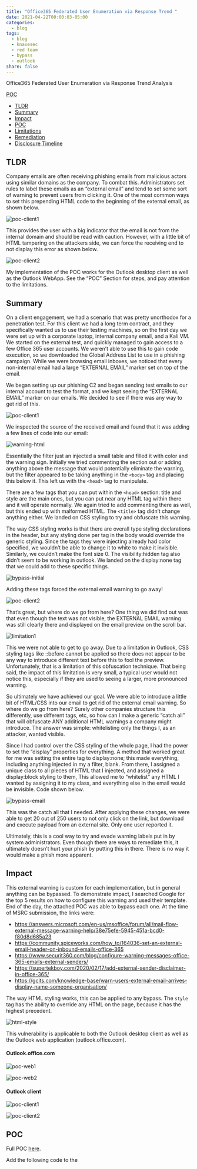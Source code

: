 ```yaml
---
title: "Office365 Federated User Enumeration via Response Trend "
date: 2021-04-22T00:00:03-05:00
categories:
  - blog
tags:
  - blog
  - knavesec
  - red team
  - bypass
  - outlook
share: false
---
```



Office365 Federated User Enumeration via Response Trend Analysis










[POC](https://gist.github.com/knavesec/570ddd0cd7e00d02e87121576a677b59)

- [TLDR](#tldr)
- [Summary](#summary)
- [Impact](#impact)
- [POC](#poc)
- [Limitations](#limitations)
- [Remediation](#remediation)
- [Disclosure Timeline](#disclosure-timeline)

## TLDR

Company emails are often receiving phishing emails from malicious actors using similar domains as the company. To combat this. Administrators set rules to label these emails as an “external email” and tend to set some sort of warning to prevent users from clicking it. One of the most common ways to set this prepending HTML code to the beginning of the external email, as shown below.

![poc-client1](https://raw.githubusercontent.com/whynotsecurity/whynotsecurity.github.io/master/assests/images/phishing/poc-client1.png)

This provides the user with a big indicator that the email is not from the internal domain and should be read with caution. However, with a little bit of HTML tampering on the attackers side, we can force the receiving end to not display this error as shown below.

![poc-client2](https://raw.githubusercontent.com/whynotsecurity/whynotsecurity.github.io/master/assests/images/phishing/poc-client2.png)

My implementation of the POC works for the Outlook desktop client as well as the Outlook WebApp. See the “POC” Section for steps, and pay attention to the limitations.

## Summary

On a client engagement, we had a scenario that was pretty unorthodox for a penetration test. For this client we had a long term contract, and they specifically wanted us to use their testing machines, so on the first day we were set up with a corporate laptop, internal company email, and a Kali VM. We started on the external test, and quickly managed to gain access to a few Office 365 user accounts. We weren’t able to use this to gain code execution, so we downloaded the Global Address List to use in a phishing campaign. While we were browsing email inboxes, we noticed that every non-internal email had a large “EXTERNAL EMAIL” marker set on top of the email.

We began setting up our phishing C2 and began sending test emails to our internal account to test the format, and we kept seeing the “EXTERNAL EMAIL” marker on our emails. We decided to see if there was any way to get rid of this.

![poc-client1](https://raw.githubusercontent.com/whynotsecurity/whynotsecurity.github.io/master/assests/images/phishing/poc-client1.png)

We inspected the source of the received email and found that it was adding a few lines of code into our email:

![warning-html](https://raw.githubusercontent.com/whynotsecurity/whynotsecurity.github.io/master/assests/images/phishing/warning-html.png)

Essentially the filter just an injected a small table and filled it with color and the warning sign. Initially we tried commenting the section out or adding anything above the message that would potentially eliminate the warning, but the filter appeared to be taking anything in the `<body>` tag and placing this below it. This left us with the `<head>` tag to manipulate.

There are a few tags that you can put within the `<head>` section: title and style are the main ones, but you can put near any HTML tag within there and it will operate normally. We again tried to add commenting there as well, but this ended up with malformed HTML. The `<title>` tag didn’t change anything either. We landed on CSS styling to try and obfuscate this warning.

The way CSS styling works is that there are overall type styling declarations in the header, but any styling done per tag in the body would override the generic styling. Since the tags they were injecting already had color specified, we wouldn’t be able to change it to white to make it invisible. Similarly, we couldn’t make the font size 0. The visibility:hidden tag also didn’t seem to be working in outlook. We landed on the display:none tag that we could add to these specific things.

![bypass-initial](https://raw.githubusercontent.com/whynotsecurity/whynotsecurity.github.io/master/assests/images/phishing/bypass-initial-html.png)

Adding these tags forced the external email warning to go away!

![poc-client2](https://raw.githubusercontent.com/whynotsecurity/whynotsecurity.github.io/master/assests/images/phishing/poc-client2.png)

That’s great, but where do we go from here? One thing we did find out was that even though the text was not visible, the EXTERNAL EMAIL warning was still clearly there and displayed on the email preview on the scroll bar.

![limitation1](https://raw.githubusercontent.com/whynotsecurity/whynotsecurity.github.io/master/assests/images/phishing/limitiation1.png)

This we were not able to get to go away. Due to a limitation in Outlook, CSS styling tags like ::before cannot be applied so there does not appear to be any way to introduce different text before this to fool the preview. Unfortunately, that is a limitation of this obfuscation technique. That being said, the impact of this limitation is very small, a typical user would not notice this, especially if they are used to seeing a larger, more pronounced warning.

So ultimately we have achieved our goal. We were able to introduce a little bit of HTML/CSS into our email to get rid of the external email warning. So where do we go from here? Surely other companies structure this differently, use different tags, etc, so how can I make a generic “catch all” that will obfuscate ANY additional HTML warnings a company might introduce. The answer was simple: whitelisting only the things I, as an attacker, wanted visible.

Since I had control over the CSS styling of the whole page, I had the power to set the “display” properties for everything. A method that worked great for me was setting the entire <body> tag to display:none; this made everything, including anything injected in my a filter, blank. From there, I assigned a unique class to all pieces of HTML that I injected, and assigned a display:block styling to them, This allowed me to “whitelist” any HTML I wanted by assigning it to my class, and everything else in the email would be invisible. Code shown below.

![bypass-email](https://raw.githubusercontent.com/whynotsecurity/whynotsecurity.github.io/master/assests/images/phishing/bypass-email.png)

This was the catch all that I needed. After applying these changes, we were able to get 20 out of 250  users to not only click on the link, but download and execute payload from an external site. Only one user reported it.

Ultimately, this is a cool way to try and evade warning labels put in by system administrators. Even though there are ways to remediate this, it ultimately doesn’t hurt your phish by putting this in there. There is no way it would make a phish more apparent.


## Impact

This external warning is custom for each implementation, but in general anything can be bypassed. To demonstrate impact, I searched Google for the top 5 results on how to configure this warning and used their template. End of the day, the attached POC was able to bypass each one. At the time of MSRC submission, the links were:

- https://answers.microsoft.com/en-us/msoffice/forum/all/mail-flow-external-message-warning-help/38e75efe-5945-451a-bcd0-f80d8d685a23
- https://community.spiceworks.com/how_to/164036-set-an-external-email-header-on-inbound-emails-office-365
- https://www.securit360.com/blog/configure-warning-messages-office-365-emails-external-senders/
- https://supertekboy.com/2020/02/17/add-external-sender-disclaimer-in-office-365/
- https://gcits.com/knowledge-base/warn-users-external-email-arrives-display-name-someone-organisation/

The way HTML styling works, this can be applied to any bypass. The `style` tag has the ability to override any HTML on the page, because it has the highest precedent.

![html-style](https://raw.githubusercontent.com/whynotsecurity/whynotsecurity.github.io/master/assests/images/phishing/html-style.png)

This vulnerability is applicable to both the Outlook desktop client as well as the Outlook web application (outlook.office.com).

#### Outlook.office.com

![poc-web1](https://raw.githubusercontent.com/whynotsecurity/whynotsecurity.github.io/master/assests/images/phishing/poc-web1.png)

![poc-web2](https://raw.githubusercontent.com/whynotsecurity/whynotsecurity.github.io/master/assests/images/phishing/poc-web2.png)


#### Outlook client

![poc-client1](https://raw.githubusercontent.com/whynotsecurity/whynotsecurity.github.io/master/assests/images/phishing/poc-client1.png)

![poc-client2](https://raw.githubusercontent.com/whynotsecurity/whynotsecurity.github.io/master/assests/images/phishing/poc-client2.png)


## POC

Full POC [here](https://gist.github.com/knavesec/570ddd0cd7e00d02e87121576a677b59).

Add the following code to the <style> section of your phish, replacing “CLASSNAME” with whatever you want the class id to be.

body{
	display: none;
}

.CLASSNAME {
	display: block;
}

Then for each part of the HTML in the <body> section add ‘class=“CLASSNAME” ’. Anything you add this to will be visible in the phish, anything else will not be displayed. See the screenshot on the previous page for an example. This is a very simple example, adding more tags will bypass more things. See the full POC for a generic catch-all.


## Limitations

As stated before adding this to your phish will not hurt its performance (UPDATE: unless they detect on this behavior, see below), however there are some things to take note of.

1. Still displays warning message in preview

As noted above, the warning message is still shown in the email preview because the text is still the first thing on the page. This, however, is likely overlooked especially if the actual email doesn’t reflect the same warning.

![limitation1](https://raw.githubusercontent.com/whynotsecurity/whynotsecurity.github.io/master/assests/images/phishing/limitiation1.png)

2. Implementation Specific

The HTML warning is configurable by the SysAdmin in charge, so configurations tend to be different. I've tested on the top 5 implementations on Google, and it works, but its still *possible* that it could be configured in a preventative way. The POC should be a catch all, but its hard to test every possible configuration.


## Remediation

There is only one remediation technique that can help prevent this attack (only one that I've found at least).

Outlook has a method of “classifying” emails, and setting appropriate labels for them accordingly. This label can be made into a warning, and it is not displayed within the HTML and cannot therefore be manipulated. A screenshot of the classification label is shown below.

A link to an applicable blog can be found [here](https://techcommunity.microsoft.com/t5/exchange-team-blog/native-external-sender-callouts-on-email-in-outlook/ba-p/2250098).

UPDATE: Additionally, there is one company who has provided detections for this kind of phishing email, Inky. A link to some of their marketing material for this issue can be found here: [https://www.inky.com/understanding-phishing-disappearing-banners](https://www.inky.com/understanding-phishing-disappearing-banners). Note that I am in no way associate with this company, nor can I vouch for their products in an official capacity as I haven't used them myself. I'm just happy they've shown an effort in remediating this problem.

## Disclosure Timeline

1. December, 2019 - Discovery
2. May 7, 2020 - Disclosure to MSRC
3. June 1, 2020 - MSRC "Won't Fix"
4. April 21, 2021 - Public disclosure on [Twitter](https://twitter.com/ldionmarcil/status/1384987686113583107)
4. April 21, 2021 - My disclosure on [Twitter](https://twitter.com/knavesec/status/1385266648668536835)

Ultimately after discovery, research and "won't fix" from MSRC, I decided not to disclose publicly. I believed that even with potential remediation techniques, the ability to obscure warning signs would severely impact the community since phishing is the biggest cause of compromise. I only chose to post this info after it had already been publicized online.

Please apply remediation advice, keep your users safe. For all you red teamers, happy hunting.

- [knavesec](https://twitter.com/knavesec)
